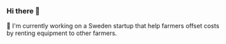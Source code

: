 ### Hi there 👋

🔭 I'm currently working on a Sweden startup that help farmers offset costs by renting equipment to other farmers. 


<!--
**ricardoaguiar/ricardoaguiar** is a ✨ _special_ ✨ repository because its `README.md` (this file) appears on your GitHub profile.

Here are some ideas to get you started:

- ### 🔧 Skills

- ![](https://img.shields.io/badge/<JS>-<JAVASCRIPT>-informational?style=flat&logo=<LOGO_NAME>&logoColor=white&color=2bbc8a)

- 
- 
- 👯 I’m looking to collaborate on ...
- 🤔 I’m looking for help with ...
- 💬 Ask me about ...
- 📫 How to reach me: ...
- 😄 Pronouns: ...
- ⚡ Fun fact: ...


![github stats](https://github-readme-stats.vercel.app/api?username=ricardoaguiar&show_icons=true&theme=radical)
 

[![Top Langs](https://github-readme-stats.vercel.app/api/top-langs/?username=ricardoaguiar&layout=compact=true&theme=radical)](https://github.com/ricardoaguiar/github-readme-stats)
-->
